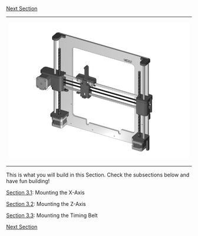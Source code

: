 [Next Section](https://github.com/laydrop/i3_Berlin/wiki/Section-4-Wiring)

<table>
<colgroup>
<col width="100%" />
</colgroup>
<tbody>
<tr class="odd">
<td align="left"><p><img src="media/Section_3_0001.png" alt="media/Section_3_0001.png" /></p></td>
</tr>
</tbody>
</table>

This is what you will build in this Section. Check the subsections below and have fun building!

[Section 3.1](https://github.com/laydrop/i3_Berlin/wiki/Section-3.1-Assembly-of-the-XZ-Unit-Mounting-the-X-Axis): Mounting the X-Axis

[Section 3.2](https://github.com/laydrop/i3_Berlin/wiki/Section-3.2-Assembly-of-the-XZ-Unit-Mounting-the-Z-Axis): Mounting the Z-Axis

[Section 3.3](https://github.com/laydrop/i3_Berlin/wiki/Section-3.3-Assembly-of-the-XZ-Unit-Mounting-the-Timing-Belt): Mounting the Timing Belt

[Next Section](https://github.com/laydrop/i3_Berlin/wiki/Section-4-Wiring)
